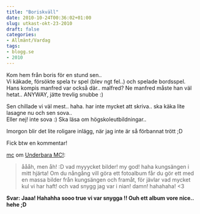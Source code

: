 ```yaml
---
title: "Boriskväll"
date: 2010-10-24T00:36:02+01:00
slug: utkast-okt-23-2010
draft: false
categories:
- Allmänt/Vardag
tags:
- blogg.se
- 2010
---
```

Kom hem från boris för en stund sen..  
Vi käkade, försökte spela tv spel (blev ngt fel..) och spelade bordsspel. Hans kompis manfred var också där.. malfred? Ne manfred måste han väl hetat.. ANYWAY, jätte trevlig snubbe :)  
  
Sen chillade vi väl mest.. haha. har inte mycket att skriva.. ska käka lite lasagne nu och sen sova..  
Eller nej! inte sova :) Ska läsa om högskoleutbildningar..  
  
Imorgon blir det lite roligare inlägg, när jag inte är så förbannat trött ;D  
  
  
Fick btw en kommentar!  
  

[mc](http://insomniia.blogg.se/) om [Underbara MC!](http://camillalovgren.blogg.se/2010/october/underbara-mc.html):

> åååh, men åh! :D vad myyycket bilder! my god! haha kungsängen i mitt hjärta! Om du nångång vill göra ett fotoalbum får du gör ett med en massa bilder från kungsängen och framåt, för jävlar vad mycket kul vi har haft! och vad snygg jag var i nian! damn! hahahaha! <3

**Svar: Jaaa! Hahahha sooo true vi var snygga !! Ouh ett album vore nice.. hehe ;D**